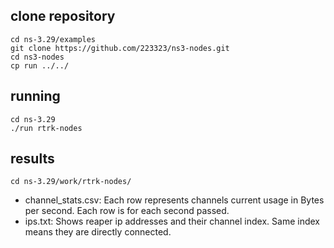 ## clone repository
```
cd ns-3.29/examples
git clone https://github.com/223323/ns3-nodes.git
cd ns3-nodes
cp run ../../
```

## running
```
cd ns-3.29
./run rtrk-nodes
```

## results
```
cd ns-3.29/work/rtrk-nodes/
```

- channel_stats.csv:
Each row represents channels current usage in Bytes per second.
Each row is for each second passed.
- ips.txt:
Shows reaper ip addresses and their channel index.
Same index means they are directly connected.
